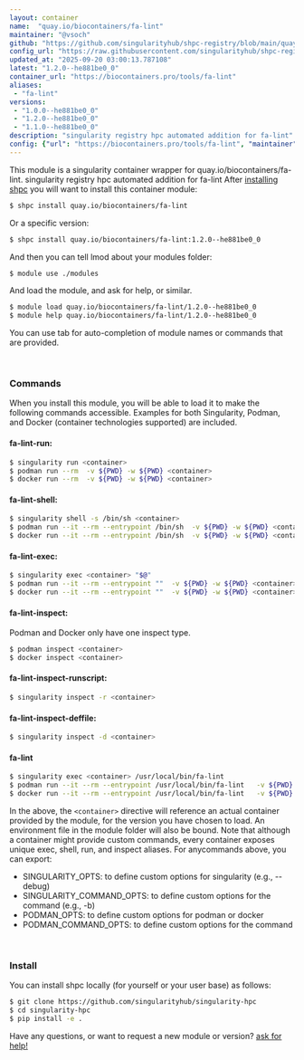 ```yaml
---
layout: container
name:  "quay.io/biocontainers/fa-lint"
maintainer: "@vsoch"
github: "https://github.com/singularityhub/shpc-registry/blob/main/quay.io/biocontainers/fa-lint/container.yaml"
config_url: "https://raw.githubusercontent.com/singularityhub/shpc-registry/main/quay.io/biocontainers/fa-lint/container.yaml"
updated_at: "2025-09-20 03:00:13.787108"
latest: "1.2.0--he881be0_0"
container_url: "https://biocontainers.pro/tools/fa-lint"
aliases:
 - "fa-lint"
versions:
 - "1.0.0--he881be0_0"
 - "1.2.0--he881be0_0"
 - "1.1.0--he881be0_0"
description: "singularity registry hpc automated addition for fa-lint"
config: {"url": "https://biocontainers.pro/tools/fa-lint", "maintainer": "@vsoch", "description": "singularity registry hpc automated addition for fa-lint", "latest": {"1.2.0--he881be0_0": "sha256:385eeb4ba9d9daa8b14b88b2d0e4f239f6bc9b4ef5957a9d6f0156a45670a001"}, "tags": {"1.0.0--he881be0_0": "sha256:a52da083275c9e35810e0cb374e50da8ebb7b8cc30c237d8e1abbe5d9f83a066", "1.2.0--he881be0_0": "sha256:385eeb4ba9d9daa8b14b88b2d0e4f239f6bc9b4ef5957a9d6f0156a45670a001", "1.1.0--he881be0_0": "sha256:9e42890ad53b4f8ab5d399ef41cd278f9f36795a2efcff6de138f240e6e4b417"}, "docker": "quay.io/biocontainers/fa-lint", "aliases": {"fa-lint": "/usr/local/bin/fa-lint"}}
---
```


This module is a singularity container wrapper for quay.io/biocontainers/fa-lint.
singularity registry hpc automated addition for fa-lint
After [installing shpc](#install) you will want to install this container module:


```bash
$ shpc install quay.io/biocontainers/fa-lint
```

Or a specific version:

```bash
$ shpc install quay.io/biocontainers/fa-lint:1.2.0--he881be0_0
```

And then you can tell lmod about your modules folder:

```bash
$ module use ./modules
```

And load the module, and ask for help, or similar.

```bash
$ module load quay.io/biocontainers/fa-lint/1.2.0--he881be0_0
$ module help quay.io/biocontainers/fa-lint/1.2.0--he881be0_0
```

You can use tab for auto-completion of module names or commands that are provided.

<br>

### Commands

When you install this module, you will be able to load it to make the following commands accessible.
Examples for both Singularity, Podman, and Docker (container technologies supported) are included.

#### fa-lint-run:

```bash
$ singularity run <container>
$ podman run --rm  -v ${PWD} -w ${PWD} <container>
$ docker run --rm  -v ${PWD} -w ${PWD} <container>
```

#### fa-lint-shell:

```bash
$ singularity shell -s /bin/sh <container>
$ podman run --it --rm --entrypoint /bin/sh  -v ${PWD} -w ${PWD} <container>
$ docker run --it --rm --entrypoint /bin/sh  -v ${PWD} -w ${PWD} <container>
```

#### fa-lint-exec:

```bash
$ singularity exec <container> "$@"
$ podman run --it --rm --entrypoint ""  -v ${PWD} -w ${PWD} <container> "$@"
$ docker run --it --rm --entrypoint ""  -v ${PWD} -w ${PWD} <container> "$@"
```

#### fa-lint-inspect:

Podman and Docker only have one inspect type.

```bash
$ podman inspect <container>
$ docker inspect <container>
```

#### fa-lint-inspect-runscript:

```bash
$ singularity inspect -r <container>
```

#### fa-lint-inspect-deffile:

```bash
$ singularity inspect -d <container>
```


#### fa-lint

```bash
$ singularity exec <container> /usr/local/bin/fa-lint
$ podman run --it --rm --entrypoint /usr/local/bin/fa-lint   -v ${PWD} -w ${PWD} <container> -c " $@"
$ docker run --it --rm --entrypoint /usr/local/bin/fa-lint   -v ${PWD} -w ${PWD} <container> -c " $@"
```



In the above, the `<container>` directive will reference an actual container provided
by the module, for the version you have chosen to load. An environment file in the
module folder will also be bound. Note that although a container
might provide custom commands, every container exposes unique exec, shell, run, and
inspect aliases. For anycommands above, you can export:

 - SINGULARITY_OPTS: to define custom options for singularity (e.g., --debug)
 - SINGULARITY_COMMAND_OPTS: to define custom options for the command (e.g., -b)
 - PODMAN_OPTS: to define custom options for podman or docker
 - PODMAN_COMMAND_OPTS: to define custom options for the command

<br>

### Install

You can install shpc locally (for yourself or your user base) as follows:

```bash
$ git clone https://github.com/singularityhub/singularity-hpc
$ cd singularity-hpc
$ pip install -e .
```

Have any questions, or want to request a new module or version? [ask for help!](https://github.com/singularityhub/singularity-hpc/issues)